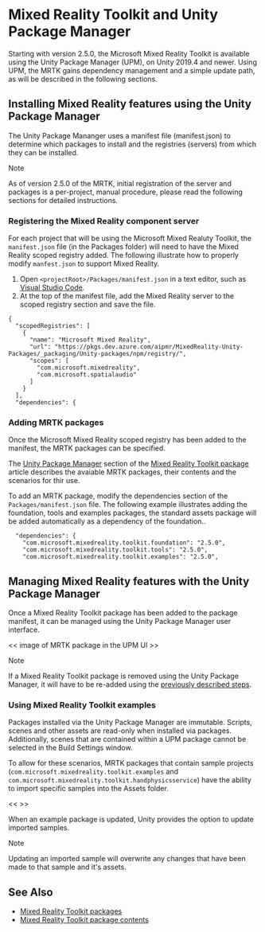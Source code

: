 # Mixed Reality Toolkit and Unity Package Manager

Starting with version 2.5.0, the Microsoft Mixed Reality Toolkit is available using the Unity Package Manager (UPM), on Unity 2019.4 and newer. Using UPM, the MRTK gains dependency management and a simple update path, as will be described in the following sections.

## Installing Mixed Reality features using the Unity Package Manager

The Unity Package Mananger uses a manifest file (manifest.json) to determine which packages to install and the registries (servers) from which they can be installed.

> [!Note]
> As of version 2.5.0 of the MRTK, initial registration of the server and packages is a per-project, manual procedure, please read the following sections for detailed instructions.

### Registering the Mixed Reality component server

For each project that will be using the Microsoft Mixed Realuty Toolkit, the `manifest.json` file (in the Packages folder) will need to have the Mixed Reality scoped registry added. The following illustrate how to properly modify `manfest.json` to support Mixed Reality.

1. Open `<projectRoot>/Packages/manifest.json` in a text editor, such as [Visual Studio Code](https://code.visualstudio.com/).
1. At the top of the manifest file, add the Mixed Reality server to the scoped registry section and save the file.

```
{
  "scopedRegistries": [
    {
      "name": "Microsoft Mixed Reality",
      "url": "https://pkgs.dev.azure.com/aipmr/MixedReality-Unity-Packages/_packaging/Unity-packages/npm/registry/",
      "scopes": [
        "com.microsoft.mixedreality",
        "com.microsoft.spatialaudio"
      ]
    }
  ],
  "dependencies": {
  ```

### Adding MRTK packages

Once the Microsoft Mixed Reality scoped registry has been added to the manifest, the MRTK packages can be specified.

The [Unity Package Manager](Packaging/MRTK_Packages.md#unity-package-manager) section of the [Mixed Reality Toolkit package](Packaging/MRTK_Packages.md) article describes the avaiable MRTK packages, their contents and the scenarios for thir use.

To add an MRTK package, modify the dependencies section of the `Packages/manifest.json` file. The following example illustrates adding the foundation, tools and examples packages, the standard assets package will be added automatically as a dependency of the foundation..

```
  "dependencies": {
    "com.microsoft.mixedreality.toolkit.foundation": "2.5.0",
    "com.microsoft.mixedreality.toolkit.tools": "2.5.0",
    "com.microsoft.mixedreality.toolkit.examples": "2.5.0",
```

## Managing Mixed Reality features with the Unity Package Manager

Once a Mixed Reality Toolkit package has been added to the package manifest, it can be managed using the Unity Package Manager user interface.

<< image of MRTK package in the UPM UI >>

> [!Note]
> If a Mixed Reality Toolkit package is removed using the Unity Package Manager, it will have to be re-added using the [previously described steps](#adding-mrtk-packages).

### Using Mixed Reality Toolkit examples

Packages installed via the Unity Package Manager are immutable. Scripts, scenes and other assets are read-only when installed via packages. Additionally, scenes that are contained within a UPM package cannot be selected in the Build Settings window.

To allow for these scenarios, MRTK packages that contain sample projects (`com.microsoft.mixedreality.toolkit.examples` and `com.microsoft.mixedreality.toolkit.handphysicsservice`) have the ability to import specific samples into the Assets folder.

<< >>

When an example package is updated, Unity provides the option to update imported samples.

> [!Note]
> Updating an imported sample will overwrite any changes that have been made to that sample and it's assets.

## See Also

- [Mixed Reality Toolkit packages](Packages/MRTK_Packages.md)
- [Mixed Reality Toolkit package contents](MRTK_PackageContents.md)




